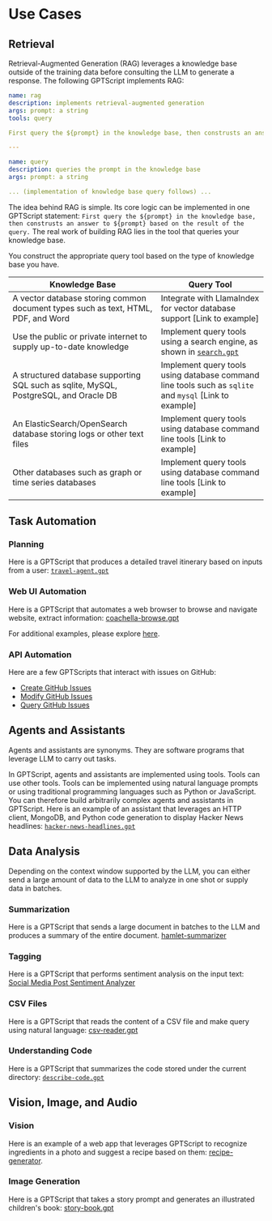 # Use Cases

## Retrieval

Retrieval-Augmented Generation (RAG) leverages a knowledge base outside of the training data before consulting the LLM to generate a response.
The following GPTScript implements RAG:

```yaml
name: rag
description: implements retrieval-augmented generation
args: prompt: a string
tools: query

First query the ${prompt} in the knowledge base, then construsts an answer to ${prompt} based on the result of the query.

---

name: query
description: queries the prompt in the knowledge base
args: prompt: a string

... (implementation of knowledge base query follows) ...
```

The idea behind RAG is simple. Its core logic can be implemented in one GPTScript statement: `First query the ${prompt} in the knowledge base, then construsts an answer to ${prompt} based on the result of the query.` The real work of building RAG lies in the tool that queries your knowledge base.

You construct the appropriate query tool based on the type of knowledge base you have.

| Knowledge Base | Query Tool |
|------|------|
| A vector database storing common document types such as text, HTML, PDF, and Word | Integrate with LlamaIndex for vector database support [Link to example]|
| Use the public or private internet to supply up-to-date knowledge | Implement query tools using a search engine, as shown in [`search.gpt`](https://github.com/gptscript-ai/gptscript/tree/main/examples/search.gpt)|
| A structured database supporting SQL such as sqlite, MySQL, PostgreSQL, and Oracle DB | Implement query tools using database command line tools such as `sqlite` and `mysql` [Link to example]|
| An ElasticSearch/OpenSearch database storing logs or other text files | Implement query tools using database command line tools [Link to example]|
| Other databases such as graph or time series databases | Implement query tools using database command line tools [Link to example]|

## Task Automation

### Planning

Here is a GPTScript that produces a detailed travel itinerary based on inputs from a user: [`travel-agent.gpt`](https://github.com/gptscript-ai/gptscript/tree/main/examples/travel-agent.gpt)

### Web UI Automation

Here is a GPTScript that automates a web browser to browse and navigate website, extract information: [coachella-browse.gpt](https://github.com/gptscript-ai/browser/tree/main/examples/coachella-browse.gpt)

For additional examples, please explore [here](https://github.com/gptscript-ai/browser?tab=readme-ov-file#examples).

### API Automation

Here are a few GPTScripts that interact with issues on GitHub:

- [Create GitHub Issues](https://github.com/gptscript-ai/create-github-issues/tree/main/examples/example.gpt)
- [Modify GitHub Issues](https://github.com/gptscript-ai/modify-github-issues/tree/main/examples/example.gpt)
- [Query GitHub Issues](https://github.com/gptscript-ai/gptscriptquery-github-issues/tree/main/examples/example.gpt)

## Agents and Assistants

Agents and assistants are synonyms. They are software programs that leverage LLM to carry out tasks.

In GPTScript, agents and assistants are implemented using tools. Tools can use other tools. Tools can be implemented using natural language prompts or using traditional programming languages such as Python or JavaScript. You can therefore build arbitrarily complex agents and assistants in GPTScript. Here is an example of an assistant that leverages an HTTP client, MongoDB, and Python code generation to display Hacker News headlines: [`hacker-news-headlines.gpt`](https://github.com/gptscript-ai/gptscript/tree/main/examples/hacker-news-headlines.gpt)

## Data Analysis

Depending on the context window supported by the LLM, you can either send a large amount of data to the LLM to analyze in one shot or supply data in batches.

### Summarization

Here is a GPTScript that sends a large document in batches to the LLM and produces a summary of the entire document. [hamlet-summarizer](https://github.com/gptscript-ai/gptscript/tree/main/examples/hamlet-summarizer)

### Tagging

Here is a GPTScript that performs sentiment analysis on the input text: [Social Media Post Sentiment Analyzer](https://github.com/gptscript-ai/gptscript/tree/main/examples/sentiments)

### CSV Files

Here is a GPTScript that reads the content of a CSV file and make query using natural language: [csv-reader.gpt](https://github.com/gptscript-ai/csv-reader/tree/main/examples/csv-reader.gpt)

### Understanding Code

Here is a GPTScript that summarizes the code stored under the current directory: [`describe-code.gpt`](https://github.com/gptscript-ai/gptscript/tree/main/examples/describe-code.gpt)

## Vision, Image, and Audio

### Vision

Here is an example of a web app that leverages GPTScript to recognize ingredients in a photo and suggest a recipe based on them: [recipe-generator](https://github.com/gptscript-ai/gptscript/tree/main/examples/recipegenerator).

### Image Generation

Here is a GPTScript that takes a story prompt and generates an illustrated children's book: [story-book.gpt](https://github.com/gptscript-ai/gptscript/tree/main/examples/story-book)
